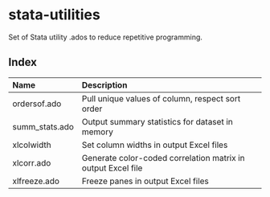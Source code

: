 # stata-utilities

Set of Stata utility .ados to reduce repetitive programming.

## Index

| **Name** | **Description** |
|:---|:---|
| ordersof.ado | Pull unique values of column, respect sort order |
| summ_stats.ado | Output summary statistics for dataset in memory |
| xlcolwidth | Set column widths in output Excel files |
| xlcorr.ado | Generate color-coded correlation matrix in output Excel file |
| xlfreeze.ado | Freeze panes in output Excel files |
